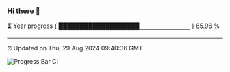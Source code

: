### Hi there 👋

⏳ Year progress { ███████████████████▁▁▁▁▁▁▁▁▁▁▁ } 65.96 %

---

⏰ Updated on Thu, 29 Aug 2024 09:40:36 GMT

![Progress Bar CI](https://github.com/IshwaranRudhara/GIT-ACTION/workflows/Progress%20Bar%20CI/badge.svg)
